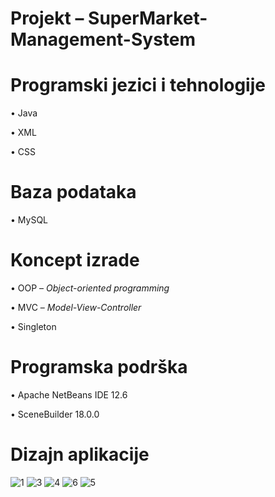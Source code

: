# Projekt – SuperMarket-Management-System

# Programski jezici i tehnologije

• Java

• XML

• CSS

# Baza podataka

• MySQL

# Koncept izrade

• OOP – *Object-oriented programming*

• MVC – *Model-View-Controller*

• Singleton

# Programska podrška

• Apache NetBeans IDE 12.6

• SceneBuilder 18.0.0

# Dizajn aplikacije

![1](https://user-images.githubusercontent.com/45989263/76685614-d4e3b900-661d-11ea-93c1-ab8396ed3fe0.png)
![3](https://user-images.githubusercontent.com/45989263/76685654-1aa08180-661e-11ea-9e8f-af807aeac7ed.png)
![4](https://user-images.githubusercontent.com/45989263/76685659-2ab86100-661e-11ea-83fc-22c91293cfe1.png)
![6](https://user-images.githubusercontent.com/45989263/76685667-3b68d700-661e-11ea-8fc9-86ae9d34387d.png)
![5](https://user-images.githubusercontent.com/45989263/76685680-52a7c480-661e-11ea-990d-58b27031e85b.png)




